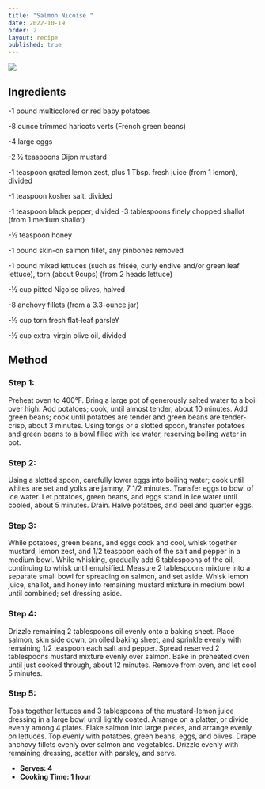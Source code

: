 ```yaml
---
title: "Salmon Nicoise "
date: 2022-10-19
order: 2
layout: recipe
published: true
---
```

![](../uploads/salmon.jpg)

## Ingredients

\-1 pound multicolored or red baby potatoes

\-8 ounce trimmed haricots verts (French green beans)

\-4 large eggs

\-2 ½ teaspoons Dijon mustard

\-1 teaspoon grated lemon zest, plus 1 Tbsp. fresh juice (from 1 lemon), divided

\-1 teaspoon kosher salt, divided

\-1 teaspoon black pepper, divided
-3 tablespoons finely chopped shallot (from 1 medium shallot)

\-½ teaspoon honey

\-1 pound skin-on salmon fillet, any pinbones removed

\-1 pound mixed lettuces (such as frisée, curly endive and/or green leaf lettuce), torn (about 9cups) (from 2 heads lettuce)

\-½ cup pitted Niçoise olives, halved

\-8 anchovy fillets (from a 3.3-ounce jar)

\-⅓ cup torn fresh flat-leaf parsleY

\-﻿½ cup extra-virgin olive oil, divided

## Method

### S﻿tep 1:

Preheat oven to 400°F. Bring a large pot of generously salted water to a boil over high. Add potatoes; cook, until almost tender, about 10 minutes. Add green beans; cook until potatoes are tender and green beans are tender-crisp, about 3 minutes. Using tongs or a slotted spoon, transfer potatoes and green beans to a bowl filled with ice water, reserving boiling water in pot.

### S﻿tep 2:

Using a slotted spoon, carefully lower eggs into boiling water; cook until whites are set and yolks are jammy, 7 1/2 minutes. Transfer eggs to bowl of ice water. Let potatoes, green beans, and eggs stand in ice water until cooled, about 5 minutes. Drain. Halve potatoes, and peel and quarter eggs.

### S﻿tep 3:

While potatoes, green beans, and eggs cook and cool, whisk together mustard, lemon zest, and 1/2 teaspoon each of the salt and pepper in a medium bowl. While whisking, gradually add 6 tablespoons of the oil, continuing to whisk until emulsified. Measure 2 tablespoons mixture into a separate small bowl for spreading on salmon, and set aside. Whisk lemon juice, shallot, and honey into remaining mustard mixture in medium bowl until combined; set dressing aside.

### S﻿tep 4:

Drizzle remaining 2 tablespoons oil evenly onto a baking sheet. Place salmon, skin side down, on oiled baking sheet, and sprinkle evenly with remaining 1/2 teaspoon each salt and pepper. Spread reserved 2 tablespoons mustard mixture evenly over salmon. Bake in preheated oven until just cooked through, about 12 minutes. Remove from oven, and let cool 5 minutes.

### S﻿tep 5:

Toss together lettuces and 3 tablespoons of the mustard-lemon juice dressing in a large bowl until lightly coated. Arrange on a platter, or divide evenly among 4 plates. Flake salmon into large pieces, and arrange evenly on lettuces. Top evenly with potatoes, green beans, eggs, and olives. Drape anchovy fillets evenly over salmon and vegetables. Drizzle evenly with remaining dressing, scatter with parsley, and serve.

* **S﻿erves: 4**
* **C﻿ooking Time: 1 hour**
